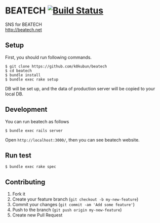 # BEATECH [![Build Status](https://travis-ci.org/k0kubun/beatech.png?branch=master)](https://travis-ci.org/k0kubun/beatech)
SNS for BEATECH  
http://beatech.net

## Setup
First, you should run following commands.
```
$ git clone https://github.com/k0kubun/beatech
$ cd beatech
$ bundle install
$ bundle exec rake setup
```
DB will be set up, and the data of production server will be copied to your local DB.

## Development
You can run beatech as follows
```
$ bundle exec rails server
```
Open `http://localhost:3000/`, then you can see beatech website.

## Run test
```
$ bundle exec rake spec
```

## Contributing

1. Fork it  
2. Create your feature branch (`git checkout -b my-new-feature`)  
3. Commit your changes (`git commit -am 'Add some feature'`)  
4. Push to the branch (`git push origin my-new-feature`)  
5. Create new Pull Request
